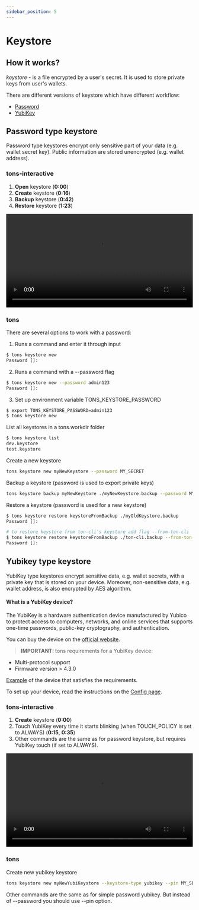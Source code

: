 ```yaml
---
sidebar_position: 5
---
```


# Keystore


## How it works?

*keystore* - is a file encrypted by a user's secret.
It is used to store private keys from user's wallets.


There are different versions of keystore which have different workflow:
- [Password](#password-type-keystore)
- [YubiKey](#yubikey-type-keystore)

## Password type keystore

Password type keystores encrypt only sensitive part of your data (e.g. wallet secret key). 
Public information are stored unencrypted (e.g. wallet address).

### tons-interactive


1. **Open** keystore (**0:00**) <br />
2. **Create** keystore (**0:16**) <br />
3. **Backup** keystore (**0:42**) <br /> 
4. **Restore** keystore (**1:23**)


<video controls width="100%" height="auto">
  <source src="https://tonfactory.github.io/tons-docs/vid/tons-interactive-keystores.mov" type="video/mp4" />
</video>



### tons


There are several options to work with a password:
1. Runs a command and enter it through input
```bash
$ tons keystore new
Password []: 
```
2. Runs a command with a --password flag
```bash
$ tons keystore new --password admin123
Password []: 
```
3. Set up environment variable TONS_KEYSTORE_PASSWORD
```bash
$ export TONS_KEYSTORE_PASSWORD=admin123
$ tons keystore new
```


List all keystores in a tons.workdir folder
```bash
$ tons keystore list
dev.keystore
test.keystore
```

Create a new keystore
```bash
tons keystore new myNewKeystore --password MY_SECRET
```

Backup a keystore (password is used to export private keys)
```bash
tons keystore backup myNewKeystore ./myNewKeystore.backup --password MY_SECRET
```


Restore a keystore (password is used for a new keystore)
```bash
$ tons keystore restore keystoreFromBackup ./myOldKeystore.backup
Password []: 

# to restore keystore from ton-cli's keystore add flag --from-ton-cli
$ tons keystore restore keystoreFromBackup ./ton-cli.backup --from-ton-cli
Password []: 
```


## Yubikey type keystore

YubiKey type keystores encrypt sensitive data, e.g. wallet secrets, with a private key that is stored on your device.
Moreover, non-sensitive data, e.g. wallet address, is also encrypted by AES algorithm.

#### What is a YubiKey device?

The YubiKey is a hardware authentication device manufactured by Yubico to protect access to computers, networks, 
and online services that supports one-time passwords, public-key cryptography, and authentication.


You can buy the device on the [official website](https://www.yubico.com/us/store/).

> **IMPORTANT**! tons requirements for a YubiKey device:
- Multi-protocol support
- Firmware version > 4.3.0

[Example](https://www.yubico.com/us/product/yubikey-5-series/yubikey-5-nfc/) of the device that satisfies the requirements. 


To set up your device, read the instructions on the [Config page](/config#yubikey).



### tons-interactive


1. **Create** keystore (**0:00**) <br />
2. Touch YubiKey every time it starts blinking (when TOUCH_POLICY is set to ALWAYS) (**0:15**, **0:35**) <br /> 
3. Other commands are the same as for password keystore, but requires YubiKey touch (if set to ALWAYS).


<video controls width="100%" height="auto">
  <source src="https://tonfactory.github.io/tons-docs/vid/tons-interactive-yubikey-keystore.mov" type="video/mp4" />
</video>


### tons

Create new yubikey keystore
```bash
tons keystore new myNewYubiKeystore --keystore-type yubikey --pin MY_SECRET
```

Other commands are the same as for simple password yubikey. But instead of --password you should use --pin option.
